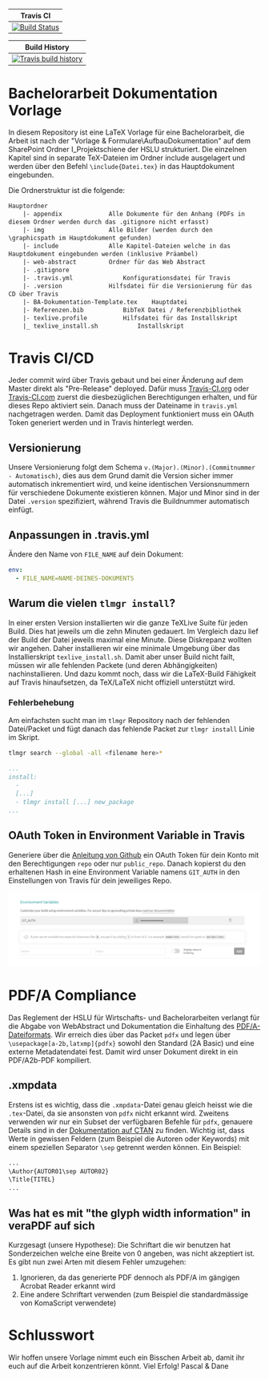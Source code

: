 | Travis CI                                             |
|-------------------------------------------------------|
| [![Build Status][travis-badge]][travis-url]           |

| Build History                                         |
|-------------------------------------------------------|
| [![Travis build history][travis-history]][travis-url] |

[travis-url]: https://travis-ci.org/HSLU-BaumannWicki/BA-Dokumentation-Template
[travis-badge]: https://travis-ci.org/HSLU-BaumannWicki/BA-Dokumentation-Template.svg?branch=master
[travis-history]: https://buildstats.info/travisci/chart/HSLU-BaumannWicki/BA-Dokumentation-Template?branch=master&includeBuildsFromPullRequest=false

# Bachelorarbeit Dokumentation Vorlage
In diesem Repository ist eine LaTeX Vorlage für eine Bachelorarbeit, die Arbeit ist nach der "Vorlage & Formulare\AufbauDokumentation" auf dem SharePoint Ordner I_Projektschiene der HSLU strukturiert.
Die einzelnen Kapitel sind in separate TeX-Dateien im Ordner include ausgelagert und werden über den Befehl ```\include{Datei.tex}``` in das Hauptdokument eingebunden.

Die Ordnerstruktur ist die folgende:

```text
Hauptordner
	|- appendix				Alle Dokumente für den Anhang (PDFs in diesem Ordner werden durch das .gitignore nicht erfasst)
	|- img					Alle Bilder (werden durch den \graphicspath im Hauptdokument gefunden)
	|- include				Alle Kapitel-Dateien welche in das Hauptdokument eingebunden werden (inklusive Präambel)
	|- web-abstract			Ordner für das Web Abstract
	|- .gitignore
	|- .travis.yml				Konfigurationsdatei für Travis
	|- .version				Hilfsdatei für die Versionierung für das CD über Travis
	|- BA-Dokumentation-Template.tex	Hauptdatei
	|- Referenzen.bib			BibTeX Datei / Referenzbibliothek
	|- texlive.profile			Hilfsdatei für das Installskript
	|_ texlive_install.sh			Installskript
```

# Travis CI/CD
Jeder commit wird über Travis gebaut und bei einer Änderung auf dem Master direkt als "Pre-Release" deployed. Dafür muss [Travis-CI.org](https://travis-ci.org/) oder [Travis-CI.com](https://travis-ci.com) zuerst die diesbezüglichen Berechtigungen erhalten, und für dieses Repo aktiviert sein. Danach muss der Dateiname in ```travis.yml``` nachgetragen werden. Damit das Deployment funktioniert muss ein OAuth Token generiert werden und in Travis hinterlegt werden.

## Versionierung
Unsere Versionierung folgt dem Schema ```v.(Major).(Minor).(Commitnummer - Automatisch)```, dies aus dem Grund damit die Version sicher immer automatisch inkrementiert wird, und keine identischen Versionsnummern für verschiedene Dokumente existieren können. Major und Minor sind in der Datei ```.version``` spezifiziert, während Travis die Buildnummer automatisch einfügt.

## Anpassungen in .travis.yml
Ändere den Name von ```FILE_NAME``` auf dein Dokument:

```yaml
env:
  - FILE_NAME=NAME-DEINES-DOKUMENTS
```

## Warum die vielen ```tlmgr install```?
In einer ersten Version installierten wir die ganze TeXLive Suite für jeden Build. Dies hat jeweils um die zehn Minuten gedauert. Im Vergleich dazu lief der Build der Datei jeweils maximal eine Minute. Diese Diskrepanz wollten wir angehen. Daher installieren wir eine minimale Umgebung über das Installierskript ```texlive_install.sh```. Damit aber unser Build nicht failt, müssen wir alle fehlenden Packete (und deren Abhängigkeiten) nachinstallieren. Und dazu kommt noch, dass wir die LaTeX-Build Fähigkeit auf Travis hinaufsetzen, da TeX/LaTeX nicht offiziell unterstützt wird.

### Fehlerbehebung
Am einfachsten sucht man im ```tlmgr``` Repository nach der fehlenden Datei/Packet und fügt danach das fehlende Packet zur ```tlmgr install``` Linie im Skript.

```bash
tlmgr search --global -all <filename here>*
```
```yaml
...
install:
  - 
  [...]
  - tlmgr install [...] new_package
...
```

## OAuth Token in Environment Variable in Travis
Generiere über die [Anleitung von Github](https://help.github.com/en/articles/creating-a-personal-access-token-for-the-command-line) ein OAuth Token für dein Konto mit den Berechtigungen ```repo``` oder nur ```public_repo```. Danach kopierst du den erhaltenen Hash in eine Environment Variable namens ```GIT_AUTH``` in den Einstellungen von Travis für dein jeweiliges Repo.

![Environment Variable in Travis](./README_env_variable_git_auth.png)

# PDF/A Compliance
Das Reglement der HSLU für Wirtschafts- und Bachelorarbeiten verlangt für die Abgabe von WebAbstract und Dokumentation die Einhaltung des [PDF/A-Dateiformats](http://www.pdfa.org/). Wir erreich dies über das Packet ```pdfx``` und legen über ```\usepackage[a-2b,latxmp]{pdfx}``` sowohl den Standard (2A Basic) und eine externe Metadatendatei fest. Damit wird unser Dokument direkt in ein PDF/A2b-PDF kompiliert.

## <Dateiname>.xmpdata
Erstens ist es wichtig, dass die ```.xmpdata```-Datei genau gleich heisst wie die ```.tex```-Datei, da sie ansonsten von ```pdfx``` nicht erkannt wird. Zweitens verwenden wir nur ein Subset der verfügbaren Befehle für ```pdfx```, genauere Details sind in der [Dokumentation auf CTAN](https://www.ctan.org/pkg/pdfx) zu finden. Wichtig ist, dass Werte in gewissen Feldern (zum Beispiel die Autoren oder Keywords) mit einem speziellen Separator ```\sep``` getrennt werden können. Ein Beispiel:

```xml
...
\Author{AUTOR01\sep AUTOR02}
\Title{TITEL}
...
```

## Was hat es mit "the glyph width information" in veraPDF auf sich
Kurzgesagt (unsere Hypothese): Die Schriftart die wir benutzen hat Sonderzeichen welche eine Breite von 0 angeben, was nicht akzeptiert ist.
Es gibt nun zwei Arten mit diesem Fehler umzugehen:
1. Ignorieren, da das generierte PDF dennoch als PDF/A im gängigen Acrobat Reader erkannt wird
2. Eine andere Schriftart verwenden (zum Beispiel die standardmässige von KomaScript verwendete)

# Schlusswort
Wir hoffen unsere Vorlage nimmt euch ein Bisschen Arbeit ab, damit ihr euch auf die Arbeit konzentrieren könnt. Viel Erfolg!
Pascal & Dane
